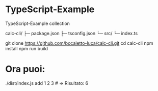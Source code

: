 # TypeScript-Example
TypeScript-Example collection

calc-cli/
├─ package.json
├─ tsconfig.json
└─ src/
   └─ index.ts

git clone https://github.com/bocaletto-luca/calc-cli.git
cd calc-cli
npm install
npm run build
# Ora puoi:
./dist/index.js add 1 2 3      # => Risultato: 6

